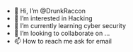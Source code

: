 - 👋 Hi, I’m @DrunkRaccon
- 👀 I’m interested in Hacking 
- 🌱 I’m currently learning cyber security 
- 💞️ I’m looking to collaborate on ...
- 📫 How to reach me ask for email 

<!---
DrunkRaccon/DrunkRaccon is a ✨ special ✨ repository because its `README.md` (this file) appears on your GitHub profile.
You can click the Preview link to take a look at your changes.
--->
